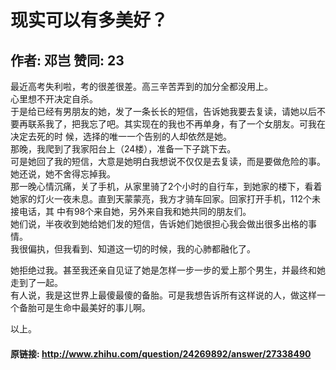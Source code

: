 # 现实可以有多美好？
## 作者: 邓岂  赞同: 23
最近高考失利啦，考的很差很差。高三辛苦弄到的加分全都没用上。  
心里想不开决定自杀。  
于是给已经有男朋友的她，发了一条长长的短信，告诉她我要去复读，请她以后不要再联系我了，把我忘了吧。其实现在的我也不再单身，有了一个女朋友。可我在决定去死的时
候，选择的唯一一个告别的人却依然是她。  
那晚，我爬到了我家阳台上（24楼），准备一下子跳下去。  
可是她回了我的短信，大意是她明白我想说不仅仅是去复读，而是要做危险的事。她还说，她不舍得忘掉我。  
那一晚心情沉痛，关了手机，从家里骑了2个小时的自行车，到她家的楼下，看着她家的灯火一夜未息。直到天蒙蒙亮，我方才骑车回家。回家打开手机，112个未接电话，其
中有98个来自她，另外来自我和她共同的朋友们。  
她们说，半夜收到她给她们发的短信，告诉她们她很担心我会做出很多出格的事情。  
我很偏执，但我看到、知道这一切的时候，我的心肺都融化了。  
  
她拒绝过我。甚至我还亲自见证了她是怎样一步一步的爱上那个男生，并最终和她走到了一起。  
有人说，我是这世界上最傻最傻的备胎。可是我想告诉所有这样说的人，做这样一个备胎可是生命中最美好的事儿啊。  
  
以上。

#### 原链接: http://www.zhihu.com/question/24269892/answer/27338490